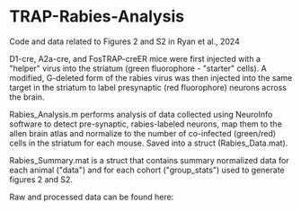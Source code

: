 # TRAP-Rabies-Analysis
Code and data related to Figures 2 and S2 in Ryan et al., 2024

D1-cre, A2a-cre, and FosTRAP-creER mice were first injected with a "helper" virus into the striatum (green fluorophore - "starter" cells). A modified, G-deleted form of the rabies virus was then injected into the same target in the striatum to label presynaptic (red fluorophore) neurons across the brain. 

Rabies_Analysis.m performs analysis of data collected using NeuroInfo software to detect pre-synaptic, rabies-labeled neurons, map them to the allen brain atlas and normalize to the number of co-infected (green/red) cells in the striatum for each mouse. Saved into a struct (Rabies_Data.mat).

Rabies_Summary.mat is a struct that contains summary normalized data for each animal ("data") and for each cohort ("group_stats") used to generate figures 2 and S2.

Raw and processed data can be found here:
